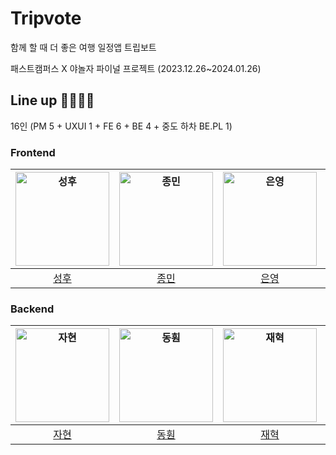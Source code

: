 # Tripvote

함께 할 때 더 좋은 여행 일정앱 트립보트

패스트캠퍼스 X 야놀자 파이널 프로젝트 (2023.12.26~2024.01.26)

## Line up 👨‍💻👩‍💻
16인 (PM 5 + UXUI 1 + FE 6 + BE 4 + 중도 하차 BE.PL 1) 


### Frontend

| <img src="https://avatars.githubusercontent.com/u/120024673?v=4" width=150px alt="성후"> | <img src="https://avatars.githubusercontent.com/u/100336573?v=4" width=150px alt="종민"> | <img src="https://avatars.githubusercontent.com/u/139188760?v=4" width=150px alt="은영"> | <img src="https://avatars.githubusercontent.com/u/121215024?v=4" width=150px alt="상원"> | <img src="https://avatars.githubusercontent.com/u/63582234?v=4" width=150px alt="서현"> | <img src="https://avatars.githubusercontent.com/u/57976371?v=4" width=150px alt="정민"> |
| :----------------------------------------------------------: | :----------------------------------------------------------: | :----------------------------------------------------------: | :----------------------------------------------------------: | :----------------------------------------------------------: | :----------------------------------------------------------: |
|              [성후](https://github.com/HOOOO98)              |          [종민](https://github.com/NamgungJongMin)           |              [은영](https://github.com/SKY-PEY)              |            [상원](https://github.com/Yamyam-code)            |               [서현](https://github.com/JSH99)               |            [정민](https://github.com/JeongMin83)             |

### Backend

| <img src="https://avatars.githubusercontent.com/u/139187207?v=4" width=150px alt="자현"> | <img src="https://avatars.githubusercontent.com/u/97681286?v=4" width=150px alt="동훤"> | <img src="https://avatars.githubusercontent.com/u/32382839?v=4" width=150px alt="재혁"> | <img src="https://avatars.githubusercontent.com/u/26517061?v=4" width=150px alt="재욱"> | <img src="https://avatars.githubusercontent.com/u/71982555?v=4" width=150px alt="민균"> |
| :----------------------------------------------------------: | :----------------------------------------------------------: | :----------------------------------------------------------: | :----------------------------------------------------------: | :----------------------------------------------------------: |
|              [자현](https://github.com/Nine-JH)              |              [동훤](https://github.com/Dr-KoKo)              |             [재혁](https://github.com/NoJaeHyuk)             |             [재욱](https://github.com/laigasus)              |             [민균](https://github.com/happymink)             |
